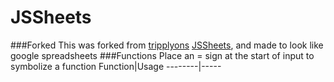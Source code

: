 # JSSheets
###Forked
This was forked from [tripplyons](https://github.com/tripplyons/) [JSSheets](https://github.com/tripplyons/JSSheets), and made to look like google spreadsheets
###Functions
Place an = sign at the start of input to symbolize a function
Function|Usage
--------|-----

